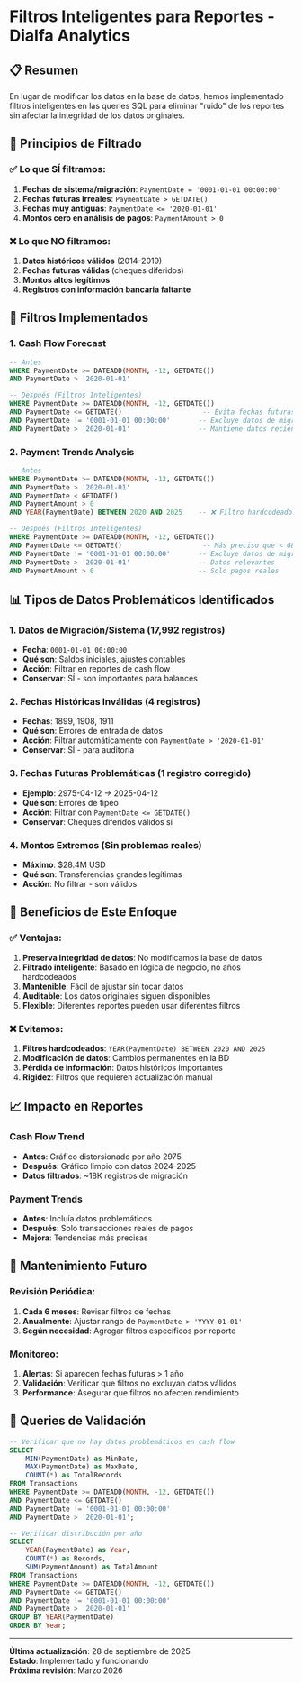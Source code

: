 # Filtros Inteligentes para Reportes - Dialfa Analytics

## 📋 Resumen

En lugar de modificar los datos en la base de datos, hemos implementado filtros inteligentes en las queries SQL para eliminar "ruido" de los reportes sin afectar la integridad de los datos originales.

## 🎯 Principios de Filtrado

### ✅ Lo que SÍ filtramos:
1. **Fechas de sistema/migración**: `PaymentDate = '0001-01-01 00:00:00'`
2. **Fechas futuras irreales**: `PaymentDate > GETDATE()`
3. **Fechas muy antiguas**: `PaymentDate <= '2020-01-01'`
4. **Montos cero en análisis de pagos**: `PaymentAmount > 0`

### ❌ Lo que NO filtramos:
1. **Datos históricos válidos** (2014-2019)
2. **Fechas futuras válidas** (cheques diferidos)
3. **Montos altos legítimos**
4. **Registros con información bancaria faltante**

## 🔧 Filtros Implementados

### 1. Cash Flow Forecast
```sql
-- Antes
WHERE PaymentDate >= DATEADD(MONTH, -12, GETDATE())
AND PaymentDate > '2020-01-01'

-- Después (Filtros Inteligentes)
WHERE PaymentDate >= DATEADD(MONTH, -12, GETDATE())
AND PaymentDate <= GETDATE()                    -- Evita fechas futuras problemáticas
AND PaymentDate != '0001-01-01 00:00:00'       -- Excluye datos de migración
AND PaymentDate > '2020-01-01'                 -- Mantiene datos recientes relevantes
```

### 2. Payment Trends Analysis
```sql
-- Antes
WHERE PaymentDate >= DATEADD(MONTH, -12, GETDATE())
AND PaymentDate > '2020-01-01'
AND PaymentDate < GETDATE()
AND PaymentAmount > 0
AND YEAR(PaymentDate) BETWEEN 2020 AND 2025    -- ❌ Filtro hardcodeado

-- Después (Filtros Inteligentes)
WHERE PaymentDate >= DATEADD(MONTH, -12, GETDATE())
AND PaymentDate <= GETDATE()                    -- Más preciso que < GETDATE()
AND PaymentDate != '0001-01-01 00:00:00'       -- Excluye datos de migración
AND PaymentDate > '2020-01-01'                 -- Datos relevantes
AND PaymentAmount > 0                          -- Solo pagos reales
```

## 📊 Tipos de Datos Problemáticos Identificados

### 1. Datos de Migración/Sistema (17,992 registros)
- **Fecha**: `0001-01-01 00:00:00`
- **Qué son**: Saldos iniciales, ajustes contables
- **Acción**: Filtrar en reportes de cash flow
- **Conservar**: SÍ - son importantes para balances

### 2. Fechas Históricas Inválidas (4 registros)
- **Fechas**: 1899, 1908, 1911
- **Qué son**: Errores de entrada de datos
- **Acción**: Filtrar automáticamente con `PaymentDate > '2020-01-01'`
- **Conservar**: SÍ - para auditoría

### 3. Fechas Futuras Problemáticas (1 registro corregido)
- **Ejemplo**: 2975-04-12 → 2025-04-12
- **Qué son**: Errores de tipeo
- **Acción**: Filtrar con `PaymentDate <= GETDATE()`
- **Conservar**: Cheques diferidos válidos sí

### 4. Montos Extremos (Sin problemas reales)
- **Máximo**: $28.4M USD
- **Qué son**: Transferencias grandes legítimas
- **Acción**: No filtrar - son válidos

## 🚀 Beneficios de Este Enfoque

### ✅ Ventajas:
1. **Preserva integridad de datos**: No modificamos la base de datos
2. **Filtrado inteligente**: Basado en lógica de negocio, no años hardcodeados
3. **Mantenible**: Fácil de ajustar sin tocar datos
4. **Auditable**: Los datos originales siguen disponibles
5. **Flexible**: Diferentes reportes pueden usar diferentes filtros

### ❌ Evitamos:
1. **Filtros hardcodeados**: `YEAR(PaymentDate) BETWEEN 2020 AND 2025`
2. **Modificación de datos**: Cambios permanentes en la BD
3. **Pérdida de información**: Datos históricos importantes
4. **Rigidez**: Filtros que requieren actualización manual

## 📈 Impacto en Reportes

### Cash Flow Trend
- **Antes**: Gráfico distorsionado por año 2975
- **Después**: Gráfico limpio con datos 2024-2025
- **Datos filtrados**: ~18K registros de migración

### Payment Trends
- **Antes**: Incluía datos problemáticos
- **Después**: Solo transacciones reales de pagos
- **Mejora**: Tendencias más precisas

## 🔄 Mantenimiento Futuro

### Revisión Periódica:
1. **Cada 6 meses**: Revisar filtros de fechas
2. **Anualmente**: Ajustar rango de `PaymentDate > 'YYYY-01-01'`
3. **Según necesidad**: Agregar filtros específicos por reporte

### Monitoreo:
1. **Alertas**: Si aparecen fechas futuras > 1 año
2. **Validación**: Verificar que filtros no excluyan datos válidos
3. **Performance**: Asegurar que filtros no afecten rendimiento

## 📝 Queries de Validación

```sql
-- Verificar que no hay datos problemáticos en cash flow
SELECT 
    MIN(PaymentDate) as MinDate,
    MAX(PaymentDate) as MaxDate,
    COUNT(*) as TotalRecords
FROM Transactions 
WHERE PaymentDate >= DATEADD(MONTH, -12, GETDATE())
AND PaymentDate <= GETDATE()
AND PaymentDate != '0001-01-01 00:00:00'
AND PaymentDate > '2020-01-01';

-- Verificar distribución por año
SELECT 
    YEAR(PaymentDate) as Year,
    COUNT(*) as Records,
    SUM(PaymentAmount) as TotalAmount
FROM Transactions 
WHERE PaymentDate >= DATEADD(MONTH, -12, GETDATE())
AND PaymentDate <= GETDATE()
AND PaymentDate != '0001-01-01 00:00:00'
AND PaymentDate > '2020-01-01'
GROUP BY YEAR(PaymentDate)
ORDER BY Year;
```

---

**Última actualización**: 28 de septiembre de 2025  
**Estado**: Implementado y funcionando  
**Próxima revisión**: Marzo 2026



